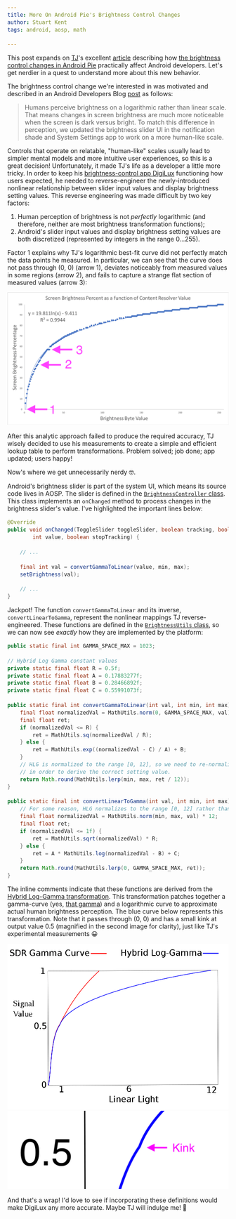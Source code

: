 ```yaml
---
title: More On Android Pie's Brightness Control Changes
author: Stuart Kent
tags: android, aosp, math

---
```


This post expands on [TJ](https://twitter.com/Tunji_D)'s excellent [article](https://medium.com/@Tunji_D/reverse-engineering-android-pies-logarithmic-brightness-curve-ecd41739d7a2) describing how [the brightness control changes in Android Pie](https://android-developers.googleblog.com/2018/11/getting-screen-brightness-right-for.html) practically affect Android developers. Let's get nerdier in a quest to understand more about this new behavior.

<!--more-->

The brightness control change we're interested in was motivated and described in an Android Developers Blog [post](https://android-developers.googleblog.com/2018/11/getting-screen-brightness-right-for.html) as follows:

> Humans perceive brightness on a logarithmic rather than linear scale. That means changes in screen brightness are much more noticeable when the screen is dark versus bright. To match this difference in perception, we updated the brightness slider UI in the notification shade and System Settings app to work on a more human-like scale.

Controls that operate on relatable, "human-like" scales usually lead to simpler mental models and more intuitive user experiences, so this is a great decision! Unfortunately, it made TJ's life as a developer a little more tricky. In order to keep his [brightness-control app DigiLux](https://play.google.com/store/apps/details?id=com.tunjid.fingergestures) functioning how users expected, he needed to reverse-engineer the newly-introduced nonlinear relationship between slider input values and display brightness setting values. This reverse engineering was made difficult by two key factors:

1. Human perception of brightness is not _perfectly_ logarithmic (and therefore, neither are most brightness transformation functions);
2. Android's slider input values and display brightness setting values are both discretized (represented by integers in the range 0...255).

Factor 1 explains why TJ's logarithmic best-fit curve did not perfectly match the data points he measured. In particular, we can see that the curve does not pass through (0, 0) (arrow 1), deviates noticeably from measured values in some regions (arrow 2), and fails to capture a strange flat section of measured values (arrow 3):

<div class="image-container">
  <img src="/assets/images/more-on-android-pies-brightness-control-changes-tj-annotated-opt.png" />
</div>

After this analytic approach failed to produce the required accuracy, TJ wisely decided to use his measurements to create a simple and efficient lookup table to perform transformations. Problem solved; job done; app updated; users happy! 

Now's where we get unnecessarily nerdy 🤓.

Android's brightness slider is part of the system UI, which means its source code lives in AOSP. The slider is defined in the [`BrightnessController` class](https://android.googlesource.com/platform/frameworks/base/+/android-9.0.0_r18/packages/SystemUI/src/com/android/systemui/settings/BrightnessController.java). This class implements an `onChanged` method to process changes in the brightness slider's value. I've highlighted the important lines below:

```java
@Override
public void onChanged(ToggleSlider toggleSlider, boolean tracking, boolean automatic,
        int value, boolean stopTracking) {
    
    // ...

    final int val = convertGammaToLinear(value, min, max);
    setBrightness(val);

    // ...
}
```

Jackpot! The function `convertGammaToLinear` and its inverse, `convertLinearToGamma`, represent the nonlinear mappings TJ reverse-engineered. These functions are defined in the [`BrightnessUtils` class](https://android.googlesource.com/platform/frameworks/base/+/android-9.0.0_r18/packages/SettingsLib/src/com/android/settingslib/display/BrightnessUtils.java), so we can now see _exactly_ how they are implemented by the platform:

```java
public static final int GAMMA_SPACE_MAX = 1023;

// Hybrid Log Gamma constant values
private static final float R = 0.5f;
private static final float A = 0.17883277f;
private static final float B = 0.28466892f;
private static final float C = 0.55991073f;

public static final int convertGammaToLinear(int val, int min, int max) {
    final float normalizedVal = MathUtils.norm(0, GAMMA_SPACE_MAX, val);
    final float ret;
    if (normalizedVal <= R) {
        ret = MathUtils.sq(normalizedVal / R);
    } else {
        ret = MathUtils.exp((normalizedVal - C) / A) + B;
    }
    // HLG is normalized to the range [0, 12], so we need to re-normalize to the range [0, 1]
    // in order to derive the correct setting value.
    return Math.round(MathUtils.lerp(min, max, ret / 12));
}

public static final int convertLinearToGamma(int val, int min, int max) {
    // For some reason, HLG normalizes to the range [0, 12] rather than [0, 1]
    final float normalizedVal = MathUtils.norm(min, max, val) * 12;
    final float ret;
    if (normalizedVal <= 1f) {
        ret = MathUtils.sqrt(normalizedVal) * R;
    } else {
        ret = A * MathUtils.log(normalizedVal - B) + C;
    }
    return Math.round(MathUtils.lerp(0, GAMMA_SPACE_MAX, ret));
}
```

The inline comments indicate that these functions are derived from the [Hybrid Log-Gamma transformation](https://en.wikipedia.org/wiki/Hybrid_Log-Gamma). This transformation patches together a gamma-curve (yes, [that gamma](https://en.wikipedia.org/wiki/Gamma_correction)) and a logarithmic curve to approximate actual human brightness perception. The blue curve below represents this transformation. Note that it passes through (0, 0) and has a small kink at output value 0.5 (magnified in the second image for clarity), just like TJ's experimental measurements 😀

<div class="image-container">
  <img src="/assets/images/more-on-android-pies-brightness-control-changes-hlg-opt.png" />
</div>

<div class="image-container">
  <img src="/assets/images/more-on-android-pies-brightness-control-changes-hlg-kink-opt.png" />
</div>

And that's a wrap! I'd love to see if incorporating these definitions would make DigiLux any more accurate. Maybe TJ will indulge me! 🤞
